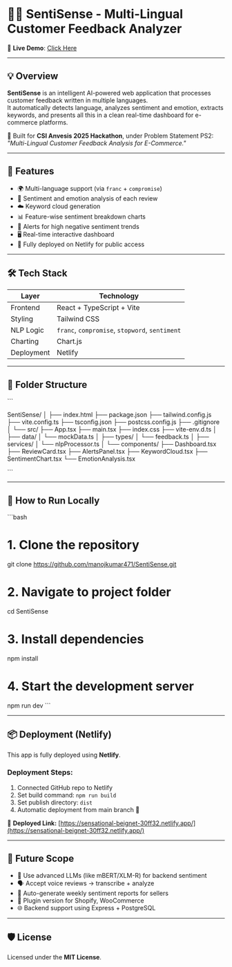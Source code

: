 # 🤖🧠 SentiSense - Multi-Lingual Customer Feedback Analyzer

🔗 **Live Demo**: [Click Here](https://sensational-beignet-30ff32.netlify.app/)

---

## 💡 Overview

**SentiSense** is an intelligent AI-powered web application that processes customer feedback written in multiple languages.  
It automatically detects language, analyzes sentiment and emotion, extracts keywords, and presents all this in a clean real-time dashboard for e-commerce platforms.

🎯 Built for **CSI Anvesis 2025 Hackathon**, under Problem Statement PS2:  
*"Multi-Lingual Customer Feedback Analysis for E-Commerce."*

---

## 🚀 Features

- 🌍 Multi-language support (via `franc` + `compromise`)
- 💬 Sentiment and emotion analysis of each review
- ☁️ Keyword cloud generation
- 📊 Feature-wise sentiment breakdown charts
- 🚨 Alerts for high negative sentiment trends
- 🖥️ Real-time interactive dashboard
- 🔗 Fully deployed on Netlify for public access

---

## 🛠️ Tech Stack

| Layer        | Technology                             |
|--------------|------------------------------------------|
| Frontend     | React + TypeScript + Vite                |
| Styling      | Tailwind CSS                             |
| NLP Logic    | `franc`, `compromise`, `stopword`, `sentiment` |
| Charting     | Chart.js                                 |
| Deployment   | Netlify                                  |

---

## 📁 Folder Structure

\`\`\`

SentiSense/
│
├── index.html
├── package.json
├── tailwind.config.js
├── vite.config.ts
├── tsconfig.json
├── postcss.config.js
├── .gitignore
│
└── src/
├── App.tsx
├── main.tsx
├── index.css
├── vite-env.d.ts
│
├── data/
│   └── mockData.ts
│
├── types/
│   └── feedback.ts
│
├── services/
│   └── nlpProcessor.ts
│
└── components/
├── Dashboard.tsx
├── ReviewCard.tsx
├── AlertsPanel.tsx
├── KeywordCloud.tsx
├── SentimentChart.tsx
└── EmotionAnalysis.tsx

\`\`\`

---

## 🧪 How to Run Locally

\`\`\`bash
# 1. Clone the repository
git clone https://github.com/manojkumar471/SentiSense.git

# 2. Navigate to project folder
cd SentiSense

# 3. Install dependencies
npm install

# 4. Start the development server
npm run dev
\`\`\`

---

## 📦 Deployment (Netlify)

This app is fully deployed using **Netlify**.

### Deployment Steps:

1. Connected GitHub repo to Netlify
2. Set build command: `npm run build`
3. Set publish directory: `dist`
4. Automatic deployment from main branch 🚀

🔗 **Deployed Link:**
[https://sensational-beignet-30ff32.netlify.app/](https://sensational-beignet-30ff32.netlify.app/)

---

## 🔮 Future Scope

* 🧠 Use advanced LLMs (like mBERT/XLM-R) for backend sentiment
* 🗣️ Accept voice reviews → transcribe + analyze
* 📧 Auto-generate weekly sentiment reports for sellers
* 🧩 Plugin version for Shopify, WooCommerce
* 🌐 Backend support using Express + PostgreSQL

---

## 🛡️ License

Licensed under the **MIT License**.
